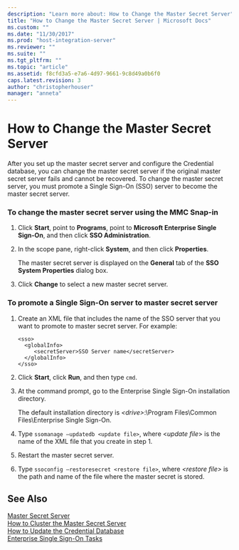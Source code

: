 ```yaml
---
description: "Learn more about: How to Change the Master Secret Server"
title: "How to Change the Master Secret Server | Microsoft Docs"
ms.custom: ""
ms.date: "11/30/2017"
ms.prod: "host-integration-server"
ms.reviewer: ""
ms.suite: ""
ms.tgt_pltfrm: ""
ms.topic: "article"
ms.assetid: f8cfd3a5-e7a6-4d97-9661-9c8d49a0b6f0
caps.latest.revision: 3
author: "christopherhouser"
manager: "anneta"
---
```

# How to Change the Master Secret Server
After you set up the master secret server and configure the Credential database, you can change the master secret server if the original master secret server fails and cannot be recovered. To change the master secret server, you must promote a Single Sign-On (SSO) server to become the master secret server.  
  
### To change the master secret server using the MMC Snap-in  
  
1.  Click **Start**, point to **Programs**, point to **Microsoft Enterprise Single Sign-On**, and then click **SSO Administration**.  
  
2.  In the scope pane, right-click **System**, and then click **Properties**.  
  
     The master secret server is displayed on the **General** tab of the **SSO System Properties** dialog box.  
  
3.  Click **Change** to select a new master secret server.  
  
### To promote a Single Sign-On server to master secret server  
  
1.  Create an XML file that includes the name of the SSO server that you want to promote to master secret server. For example:  
  
    ```  
    <sso>  
      <globalInfo>  
         <secretServer>SSO Server name</secretServer>  
      </globalInfo>  
    </sso>  
    ```  
  
2.  Click **Start**, click **Run**, and then type `cmd`.  
  
3.  At the command prompt, go to the Enterprise Single Sign-On installation directory.  
  
     The default installation directory is *\<drive>*:\Program Files\Common Files\Enterprise Single Sign-On.  
  
4.  Type `ssomanage –updatedb <update file>`, where \<*update file*> is the name of the XML file that you create in step 1.  
  
5.  Restart the master secret server.  
  
6.  Type `ssoconfig –restoresecret <restore file>`, where *\<restore file>* is the path and name of the file where the master secret is stored.  
  
## See Also  
 [Master Secret Server](../esso/master-secret-server.md)   
 [How to Cluster the Master Secret Server](../esso/how-to-cluster-the-master-secret-server.md)   
 [How to Update the Credential Database](../esso/how-to-update-the-credential-database.md)   
 [Enterprise Single Sign-On Tasks](../esso/enterprise-single-sign-on-tasks.md)
